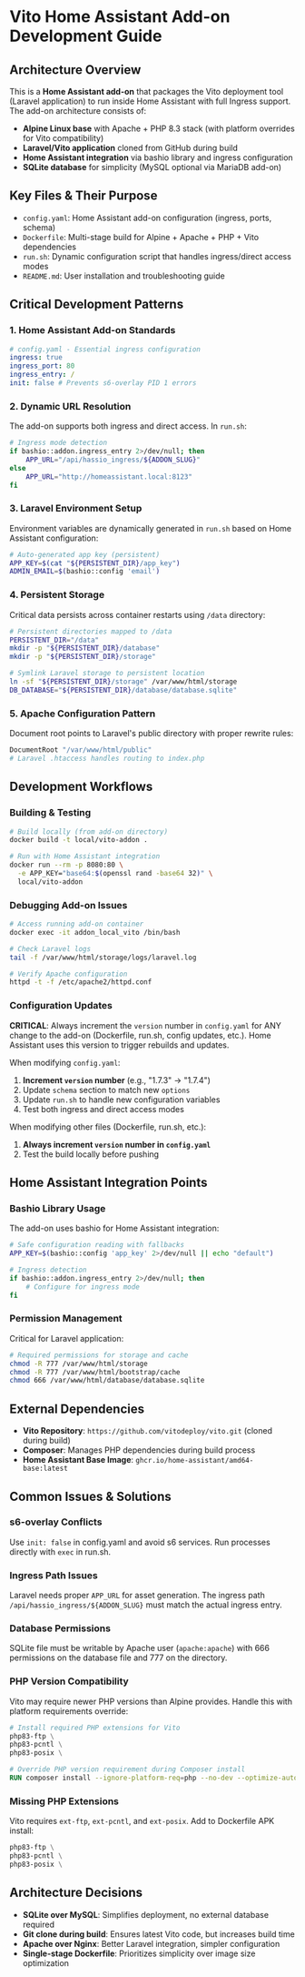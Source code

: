 # Vito Home Assistant Add-on Development Guide

## Architecture Overview

This is a **Home Assistant add-on** that packages the Vito deployment tool (Laravel application) to run inside Home Assistant with full Ingress support. The add-on architecture consists of:

- **Alpine Linux base** with Apache + PHP 8.3 stack (with platform overrides for Vito compatibility)
- **Laravel/Vito application** cloned from GitHub during build
- **Home Assistant integration** via bashio library and ingress configuration
- **SQLite database** for simplicity (MySQL optional via MariaDB add-on)

## Key Files & Their Purpose

- `config.yaml`: Home Assistant add-on configuration (ingress, ports, schema)
- `Dockerfile`: Multi-stage build for Alpine + Apache + PHP + Vito dependencies
- `run.sh`: Dynamic configuration script that handles ingress/direct access modes
- `README.md`: User installation and troubleshooting guide

## Critical Development Patterns

### 1. Home Assistant Add-on Standards

```yaml
# config.yaml - Essential ingress configuration
ingress: true
ingress_port: 80
ingress_entry: /
init: false # Prevents s6-overlay PID 1 errors
```

### 2. Dynamic URL Resolution

The add-on supports both ingress and direct access. In `run.sh`:

```bash
# Ingress mode detection
if bashio::addon.ingress_entry 2>/dev/null; then
    APP_URL="/api/hassio_ingress/${ADDON_SLUG}"
else
    APP_URL="http://homeassistant.local:8123"
fi
```

### 3. Laravel Environment Setup

Environment variables are dynamically generated in `run.sh` based on Home Assistant configuration:

```bash
# Auto-generated app key (persistent)
APP_KEY=$(cat "${PERSISTENT_DIR}/app_key")
ADMIN_EMAIL=$(bashio::config 'email')
```

### 4. Persistent Storage

Critical data persists across container restarts using `/data` directory:

```bash
# Persistent directories mapped to /data
PERSISTENT_DIR="/data"
mkdir -p "${PERSISTENT_DIR}/database"
mkdir -p "${PERSISTENT_DIR}/storage"

# Symlink Laravel storage to persistent location
ln -sf "${PERSISTENT_DIR}/storage" /var/www/html/storage
DB_DATABASE="${PERSISTENT_DIR}/database/database.sqlite"
```

### 5. Apache Configuration Pattern

Document root points to Laravel's public directory with proper rewrite rules:

```apache
DocumentRoot "/var/www/html/public"
# Laravel .htaccess handles routing to index.php
```

## Development Workflows

### Building & Testing

```bash
# Build locally (from add-on directory)
docker build -t local/vito-addon .

# Run with Home Assistant integration
docker run --rm -p 8080:80 \
  -e APP_KEY="base64:$(openssl rand -base64 32)" \
  local/vito-addon
```

### Debugging Add-on Issues

```bash
# Access running add-on container
docker exec -it addon_local_vito /bin/bash

# Check Laravel logs
tail -f /var/www/html/storage/logs/laravel.log

# Verify Apache configuration
httpd -t -f /etc/apache2/httpd.conf
```

### Configuration Updates

**CRITICAL**: Always increment the `version` number in `config.yaml` for ANY change to the add-on (Dockerfile, run.sh, config updates, etc.). Home Assistant uses this version to trigger rebuilds and updates.

When modifying `config.yaml`:

1. **Increment `version` number** (e.g., "1.7.3" → "1.7.4")
2. Update `schema` section to match new `options`
3. Update `run.sh` to handle new configuration variables
4. Test both ingress and direct access modes

When modifying other files (Dockerfile, run.sh, etc.):

1. **Always increment `version` number in `config.yaml`**
2. Test the build locally before pushing

## Home Assistant Integration Points

### Bashio Library Usage

The add-on uses bashio for Home Assistant integration:

```bash
# Safe configuration reading with fallbacks
APP_KEY=$(bashio::config 'app_key' 2>/dev/null || echo "default")

# Ingress detection
if bashio::addon.ingress_entry 2>/dev/null; then
    # Configure for ingress mode
fi
```

### Permission Management

Critical for Laravel application:

```bash
# Required permissions for storage and cache
chmod -R 777 /var/www/html/storage
chmod -R 777 /var/www/html/bootstrap/cache
chmod 666 /var/www/html/database/database.sqlite
```

## External Dependencies

- **Vito Repository**: `https://github.com/vitodeploy/vito.git` (cloned during build)
- **Composer**: Manages PHP dependencies during build process
- **Home Assistant Base Image**: `ghcr.io/home-assistant/amd64-base:latest`

## Common Issues & Solutions

### s6-overlay Conflicts

Use `init: false` in config.yaml and avoid s6 services. Run processes directly with `exec` in run.sh.

### Ingress Path Issues

Laravel needs proper `APP_URL` for asset generation. The ingress path `/api/hassio_ingress/${ADDON_SLUG}` must match the actual ingress entry.

### Database Permissions

SQLite file must be writable by Apache user (`apache:apache`) with 666 permissions on the database file and 777 on the directory.

### PHP Version Compatibility

Vito may require newer PHP versions than Alpine provides. Handle this with platform requirements override:

```dockerfile
# Install required PHP extensions for Vito
php83-ftp \
php83-pcntl \
php83-posix \

# Override PHP version requirement during Composer install
RUN composer install --ignore-platform-req=php --no-dev --optimize-autoloader
```

### Missing PHP Extensions

Vito requires `ext-ftp`, `ext-pcntl`, and `ext-posix`. Add to Dockerfile APK install:

```dockerfile
php83-ftp \
php83-pcntl \
php83-posix \
```

## Architecture Decisions

- **SQLite over MySQL**: Simplifies deployment, no external database required
- **Git clone during build**: Ensures latest Vito code, but increases build time
- **Apache over Nginx**: Better Laravel integration, simpler configuration
- **Single-stage Dockerfile**: Prioritizes simplicity over image size optimization
